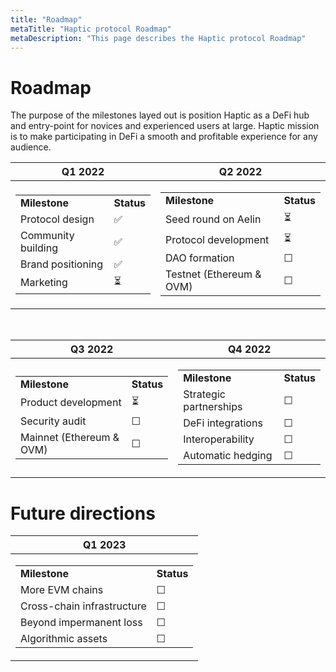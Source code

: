 ```yaml
---
title: "Roadmap"
metaTitle: "Haptic protocol Roadmap"
metaDescription: "This page describes the Haptic protocol Roadmap"
---
```


# Roadmap

The purpose of the milestones layed out is position Haptic as a DeFi hub and entry-point for novices and experienced users at large. Haptic mission is to make participating in DeFi a smooth and profitable experience for any audience. 

 

|  Q1 2022 | Q2 2022   |
|--| -----------------|
| <table>    <tr>    <td><b>Milestone</b></td><td><b>Status</b> </td>    </tr>    <tr>    <td>Protocol design  </td><td>✅</td>    </tr>    <tr>    <td> Community building   </td><td>✅</td>    </tr>    <tr>    <td> Brand positioning  </td><td>✅</td>    </tr>  <tr> <td>Marketing</td><td>⏳</td></tr>     </table> | <table>    <tr>    <td><b>Milestone</b></td><td><b>Status</b> </td>    </tr>    <tr>    <td> Seed round on Aelin  </td><td>⏳</td>    </tr>    <tr>    <td> Protocol development  </td><td>⏳</td>    </tr>    <tr>    <td> DAO formation  </td><td>☐</td>    </tr>     <tr>    <td> Testnet (Ethereum & OVM)  </td><td>☐</td>    </tr>        </table>                  |
<br />

|  Q3 2022 | Q4 2022   |
|--| -----------------|
|     <table>    <tr>    <td><b>Milestone</b></td><td><b>Status</b> </td>    </tr>    <tr>    <td> Product development </td><td>⏳</td>    </tr>    <tr>    <td> Security audit  </td><td>☐</td>    </tr>    <tr>    <td> Mainnet (Ethereum & OVM)  </td><td>☐</td>    </tr>           </table> | <table>    <tr>    <td><b>Milestone</b></td><td><b>Status</b> </td>    </tr> <tr>    <td> Strategic partnerships  </td><td>☐</td>    </tr>     <tr>    <td> DeFi integrations </td><td>☐</td>    </tr>    <tr>    <td> Interoperability  </td><td>☐</td>    </tr>    <tr>    <td> Automatic hedging  </td><td>☐</td>    </tr>         </table> |

# Future directions

|  Q1 2023 |
|--| 
| <table>    <tr>    <td><b>Milestone</b></td><td><b>Status</b> </td>    </tr>    <tr>    <td> More EVM chains </td><td>☐</td>    </tr>    <tr>    <td> Cross-chain infrastructure  </td><td>☐</td>    </tr>    <tr>    <td> Beyond impermanent loss  </td><td>☐</td>    </tr>     <tr>    <td> Algorithmic assets </td><td>☐</td>    </tr>       </table> |


<br />